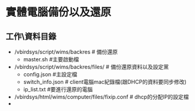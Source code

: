 # 實體電腦備份以及還原 
## 工作\資料目錄
- /vbirdsys/script/wims/backres # 備份還原
  - master.sh #主要啟動檔
- /vbirdsys/script/wims/backres/files/ # 備份還原資料以及設定黨
  - config.json #主設定檔
  - switch_info.json # client電腦mac紀錄檔(跟DHCP的資料要同步修改)
  - ip_list.txt #要進行還原的電腦
- /vbirdsys/html/wims/computer/files/fixip.conf # dhcp的分配IP的設定檔
- 
